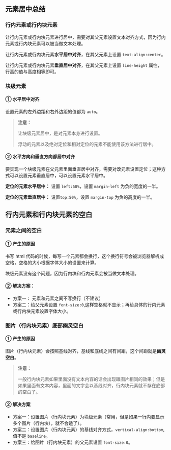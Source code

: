 ## 元素居中总结

### 行内元素或行内块元素

让行内元素或行内块元素进行居中，需要对其父元素设置文本对齐方式，因为行内元素或行内块元素可以被当做文本处理。

让行内元素或行内块元素**水平居中对齐**，在其父元素上设置 `text-align:center`。

让行内元素或行内块元素**垂直居中对齐**，在其父元素上设置 `line-height` 属性，行高的值与高度相等即可。

### 块级元素

#### ① 水平居中对齐

设置元素的左外边距和右外边距的值都为 `auto`。

> **注意：**
>
> 让块级元素居中，是对元素本身进行设置。
>
> 浮动的元素以及绝对定位和相对定位的元素不能使用该方法进行居中。

#### ② 水平方向和垂直方向都居中对齐

要实现一个块级元素在父元素里面垂直居中对齐，需要对改元素设置定位；这种方式可以设置元素垂直居中，可以设置元素水平居中。

**定位的元素水平居中：** 设置 `left:50%`，设置 `margin-left` 为负的宽度的一半。

**定位的元素垂直居中：** 设置`top:50%`，设置 `margin-top` 为负的高度的一半。



## 行内元素和行内块元素的空白

### 元素之间的空白

#### ① 产生的原因

书写 html 代码的时候，每写一个元素都会换行，这个换行符号会被浏览器解析成空格，空格的大小根据字体大小的设置来计算。

块级元素没有这个问题，因为行内块和行内元素会被当做文本处理。

#### ② 解决方案：

- 方案一： 元素和元素之间不写换行（不建议）
- 方案二：给父元素设置 `font-size:0`,这样空格就不显示；再给具体的行内元素或行内块元素设置字体大小。

### 图片（行内块元素）底部幽灵空白

#### ① 产生的原因

图片（行内块元素）会按照基线对齐，基线和底线之间有间距，这个间距就是**幽灵空白**。

> **注意：**
>
> 一般行内块元素如果里面没有文本内容的话会出现跟图片相同的效果；但是如果里面有文本内容，里面的文字会以基线对齐，行内块元素就不存在底部的空白了。

#### ② 解决方案

- 方案一：设置图片（行内块元素）为块级元素（常用，但是如果一行内要显示多个图片（行内块），就不合适了）。
- 方案二：设置图片（行内块元素）的基线对齐方式，`vertical-align:bottom`,值不是 `baseline`。
- 方案三：给图片（行内块元素）的父元素设置 `font-size:0`。

